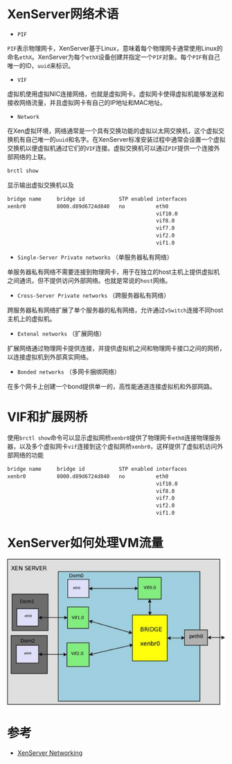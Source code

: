 # XenServer网络术语

* `PIF`

`PIF`表示物理网卡，XenServer基于Linux，意味着每个物理网卡通常使用Linux的命名`ethX`。XenServer为每个`ethX`设备创建并指定一个`PIF`对象。每个`PIF`有自己唯一的ID，`uuid`来标识。

* `VIF`

虚拟机使用虚拟NIC连接网络，也就是虚拟网卡。虚拟网卡使得虚拟机能够发送和接收网络流量，并且虚拟网卡有自己的IP地址和MAC地址。

* `Network`

在Xen虚拟环境，网络通常是一个具有交换功能的虚拟以太网交换机，这个虚拟交换机有自己唯一的`uuid`和名字。在XenServer标准安装过程中通常会设置一个虚拟交换机以便虚拟机通过它们的`VIF`连接。虚拟交换机可以通过`PIF`提供一个连接外部网络的上联。

```bash
brctl show
```

显示输出虚拟交换机以及

```bash
bridge name		bridge id			STP enabled	interfaces
xenbr0			8000.d89d6724d840	no			eth0	
												vif10.0
												vif8.0
												vif7.0
												vif2.0
												vif1.0										
```

* `Single-Server Private networks` （单服务器私有网络）

单服务器私有网络不需要连接到物理网卡，用于在独立的host主机上提供虚拟机之间通讯，但不提供访问外部网络。也就是常说的`host`网络。

* `Cross-Server Private networks` （跨服务器私有网络）

跨服务器私有网络扩展了单个服务器的私有网络，允许通过`vSwitch`连接不同host主机上的虚拟机。

* `Extenal networks` （扩展网络）

扩展网络通过物理网卡提供连接，并提供虚拟机之间和物理网卡接口之间的网桥，以连接虚拟机到外部真实网络。

* `Bonded networks` （多网卡捆绑网络）

在多个网卡上创建一个bond提供单一的，高性能通道连接虚拟机和外部网路。

# VIF和扩展网桥

使用`brctl show`命令可以显示虚拟网桥`xenbr0`提供了物理网卡`eth0`连接物理服务器，以及多个虚拟网卡`vif`连接到这个虚拟网桥`xenbr0`，这样提供了虚拟机访问外部网络的功能

```bash
bridge name		bridge id			STP enabled	interfaces
xenbr0			8000.d89d6724d840	no			eth0	
												vif10.0
												vif8.0
												vif7.0
												vif2.0
												vif1.0										
```

# XenServer如何处理VM流量


![xen处理vm网络流量](img/virtual/xen/architecture/xen_handle_vm_traffic.png)

# 参考

* [XenServer Networking](http://www.slideshare.net/asrarkadri/networking-in-xenserver-24691440)